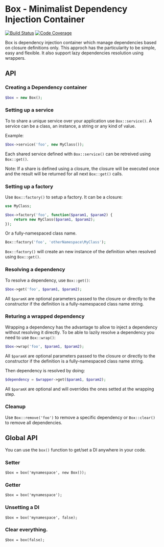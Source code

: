 # Box - Minimalist Dependency Injection Container

[![Build Status](https://travis-ci.org/crysalead/box.png?branch=master)](https://travis-ci.org/crysalead/box) [![Code Coverage](https://scrutinizer-ci.com/g/crysalead/box/badges/coverage.png?s=3bea5fc1b02c06e020d5545f9c7da103c4f7ecf4)](https://scrutinizer-ci.com/g/crysalead/box/)

Box is dependency injection container which manage dependencies based on closure definitions only. This approch has the particularity to be simple, easy and flexible. It also support lazy dependencies resolution using wrappers.

## API

### Creating a Dependency container

```php
$box = new Box();
```

### Setting up a service

To to share a unique service over your application use `Box::service()`. A service can be a class, an instance, a string or any kind of value.

Example:

```php
$box->service('foo', new MyClass());
```

Each shared service defined with `Box::service()` can be retreived using `Box::get()`.

Note: If a share is defined using a closure, the closure will be executed once and the result will be returned for all next `Box::get()` calls.

### Setting up a factory

Use `Box::factory()` to setup a factory. It can be a closure:

```php
use MyClass;

$box->factory('foo', function($param1, $param2) {
	return new MyClass($param1, $param2);
});
```

Or a fully-namespaced class name.

```php
Box::factory('foo', 'otherNamespace\MyClass');
```

`Box::factory()` will create an new instance of the definition when resolved using `Box::get()`.

### Resolving a dependency

To resolve a dependency, use `Box::get()`:

```php
$box->get('foo', $param1, $param2);
```

All `$paramX` are optional parameters passed to the closure or directly to the constructor if the definition is a fully-namespaced class name string.

### Returing a wrapped dependency

Wrapping a dependency has the advantage to allow to inject a dependency without resolving it directly. To be able to lazily resolve a dependency you need to use `Box::wrap()`:

```php
$box->wrap('foo', $param1, $param2);
```

All `$paramX` are optional parameters passed to the closure or directly to the constructor if the definition is a fully-namespaced class name string.

Then dependency is resolved by doing:

```php
$dependency = $wrapper->get($param1, $param2);
```

All `$paramX` are optional and will overrides the ones setted at the wrapping step.

### Cleanup

Use `Box::remove('foo')` to remove a specific dependency or `Box::clear()` to remove all dependencies.

## Global API

You can use the `box()` function to get/set a DI anywhere in your code.

### Setter
```
$box = box('mynamespace', new Box());
```

### Getter
```
$box = box('mynamespace');
```

### Unsetting a DI
```
$box = box('mynamespace', false);
```

### Clear everything.
```
$box = box(false);
```